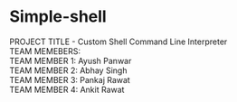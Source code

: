 # Simple-shell
PROJECT TITLE - Custom Shell Command Line Interpreter
<br>
TEAM MEMEBERS:<br>
TEAM MEMBER 1: Ayush Panwar<br>
TEAM MEMBER 2: Abhay Singh<br>
TEAM MEMBER 3: Pankaj Rawat<br>
TEAM MEMBER 4: Ankit Rawat<br>



